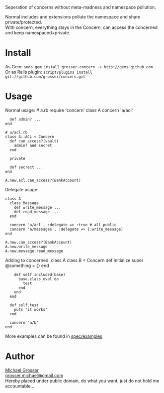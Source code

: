 Seperation of concerns without meta-madness and namespace pollution.  

Normal includes and extensions pollute the namespace and share private/protected.  
With concern, everything stays in the Concern, can access the concerned and keep namespaced+private.

Install
=======
As Gem: ` sudo gem install grosser-concern -s http://gems.github.com `  
Or as Rails plugin: ` script/plugins install git://github.com/grosser/concern.git `

Usage
=====
Normal usage:
    # a.rb
    require 'concern'
    class A
      concern 'a/acl'

      def admin? ...
    end

    # a/acl.rb
    class A::ACL < Concern
      def can_access?(vault)
        admin? and secret
      end

      private

      def secrect ...
    end

    A.new.acl.can_access?(BankAccount)

Delegate usage:

    class A
      class Message
        def write_message ...
        def read_message ...
      end

      concern 'a/acl', :delegate => :true # all public
      concern 'a/messages', :delegate => [:write_message]
    end

    A.new.can_access?(BankAccount)
    A.new.write_message
    A.new.message.read_message

Adding to concerned:
    class A
      class B < Concern
        def initialize
          super
          @something = {}
        end

        def self.included(base)
          base.class_eval do
            test
          end
        end
      end

      def self.test
        puts "it works"
      end

      concern 'a/b'
    end

More examples can be found in [spec/examples](http://github.com/grosser/concern/tree/master/spec/examples)

Author
======
[Michael Grosser](http://pragmatig.wordpress.com)  
grosser.michael@gmail.com  
Hereby placed under public domain, do what you want, just do not hold me accountable...